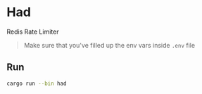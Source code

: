 


# Had

Redis Rate Limiter

> Make sure that you've filled up the env vars inside `.env` file

## Run

```bash
cargo run --bin had
```